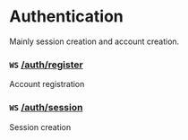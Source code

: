 # Authentication

Mainly session creation and account creation.

### `WS` [/auth/register](https://github.com/Amaan-Dhanani/DriveHenrico/blob/main/docs/api/auth/register/index.md)
Account registration

### `WS` [/auth/session](https://github.com/Amaan-Dhanani/DriveHenrico/blob/main/docs/api/auth/session/index.md)
Session creation